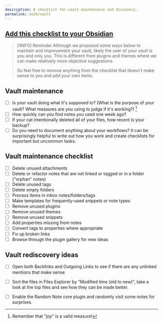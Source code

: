 ```yaml
---
description: A checklist for vault maintenance and discovery.
permalink: oo24/vault
---
```

## [Add this checklist to your Obsidian](obsidian://new?name=Obsidian%20October%20O_O%202024%20vault%20self-critique%20checklist&content=%0A%3E%20%5B%21INFO%5D%20Reminder%0A%3E%20Although%20we%20proposed%20some%20ways%20below%20to%20maintain%20and%20improvement%20your%20vault%2C%20likely%20the%20user%20of%20your%20vault%20is%20you%20and%20only%20you.%20This%20is%20different%20from%20plugins%20and%20themes%20where%20we%20can%20make%20relatively%20more%20objective%20suggestions.%0A%3E%20%0A%3E%20So%20feel%20free%20to%20remove%20anything%20from%20the%20checklist%20that%20doesn%27t%20make%20sense%20to%20you%20and%20add%20your%20own%20items.%0A%0A%23%23%20Vault%20maintenance%0A%0A-%20%5B%20%5D%20Is%20your%20vault%20doing%20what%20it%27s%20supposed%20to%3F%20%28What%20is%20the%20purpose%20of%20your%20vault%3F%20What%20measures%20are%20you%20using%20to%20judge%20if%20it%27s%20working%3F%29%20%5B%5E1%5D%0A-%20%5B%20%5D%20How%20quickly%20can%20you%20find%20notes%20you%20used%20one%20week%20ago%3F%0A-%20%5B%20%5D%20If%20your%20cat%20intentionally%20deleted%20all%20of%20your%20files%2C%20how%20recent%20is%20your%20backup%3F%0A-%20%5B%20%5D%20Do%20you%20need%20to%20document%20anything%20about%20your%20workflows%3F%20It%20can%20be%20surprisingly%20helpful%20to%20write%20out%20how%20you%20work%20and%20create%20checklists%20for%20important%20but%20uncommon%20tasks.%0A%0A%23%23%20Vault%20maintenance%20checklist%0A%0A-%20%5B%20%5D%20Delete%20unused%20attachments%0A-%20%5B%20%5D%20Delete%20or%20refactor%20notes%20that%20are%20not%20linked%20or%20tagged%20or%20in%20a%20folder%20%28%22orphan%22%20notes%29%0A-%20%5B%20%5D%20Delete%20unused%20tags%0A-%20%5B%20%5D%20Delete%20empty%20folders%0A-%20%5B%20%5D%20Process%20items%20in%20inbox%20notes%2Ffolders%2Ftags%0A-%20%5B%20%5D%20Make%20templates%20for%20frequently-used%20snippets%20or%20note%20types%0A-%20%5B%20%5D%20Remove%20unused%20plugins%0A-%20%5B%20%5D%20Remove%20unused%20themes%0A-%20%5B%20%5D%20Remove%20unused%20snippets%0A-%20%5B%20%5D%20Add%20properties%20missing%20from%20notes%0A-%20%5B%20%5D%20Convert%20tags%20to%20properties%20where%20appropriate%0A-%20%5B%20%5D%20Fix%20up%20broken%20links%0A-%20%5B%20%5D%20Browse%20through%20the%20plugin%20gallery%20for%20new%20ideas%0A%0A%23%23%20Vault%20rediscovery%20ideas%0A%0A-%20%5B%20%5D%20Open%20both%20Backlinks%20and%20Outgoing%20Links%20to%20see%20if%20there%20are%20any%20unlinked%20mentions%20that%20make%20sense%0A-%20%5B%20%5D%20Sort%20the%20files%20in%20Files%20Explorer%20by%20%22Modified%20time%20%28old%20to%20new%29%22%2C%20take%20a%20look%20at%20the%20top%20files%20and%20see%20how%20they%20can%20be%20made%20better.%0A-%20%5B%20%5D%20Enable%20the%20Random%20Note%20core%20plugin%20and%20randomly%20visit%20some%20notes%20for%20surprises.%0A%0A%0A%5B%5E1%5D%3A%20Remember%20that%20%22joy%22%20is%20a%20valid%20measure%21%20)


> [!INFO] Reminder
> Although we proposed some ways below to maintain and improvement your vault, likely the user of your vault is you and only you. This is different from plugins and themes where we can make relatively more objective suggestions.
> 
> So feel free to remove anything from the checklist that doesn't make sense to you and add your own items.

## Vault maintenance

- [ ] Is your vault doing what it's supposed to? (What is the purpose of your vault? What measures are you using to judge if it's working?) [^1]
- [ ] How quickly can you find notes you used one week ago?
- [ ] If your cat intentionally deleted all of your files, how recent is your backup?
- [ ] Do you need to document anything about your workflows? It can be surprisingly helpful to write out how you work and create checklists for important but uncommon tasks.

## Vault maintenance checklist

- [ ] Delete unused attachments
- [ ] Delete or refactor notes that are not linked or tagged or in a folder ("orphan" notes)
- [ ] Delete unused tags
- [ ] Delete empty folders
- [ ] Process items in inbox notes/folders/tags
- [ ] Make templates for frequently-used snippets or note types
- [ ] Remove unused plugins
- [ ] Remove unused themes
- [ ] Remove unused snippets
- [ ] Add properties missing from notes
- [ ] Convert tags to properties where appropriate
- [ ] Fix up broken links
- [ ] Browse through the plugin gallery for new ideas

## Vault rediscovery ideas

- [ ] Open both Backlinks and Outgoing Links to see if there are any unlinked mentions that make sense
- [ ] Sort the files in Files Explorer by "Modified time (old to new)", take a look at the top files and see how they can be made better.
- [ ] Enable the Random Note core plugin and randomly visit some notes for surprises.


[^1]: Remember that "joy" is a valid measure! 